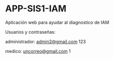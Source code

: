 # APP-SIS1-IAM
Aplicación web para ayudar al diagnostico de IAM

Usuarios y contraseñas:

administrador:
admin2@gmail.com
123

medico:	
uncorreo@gmail.com
1
